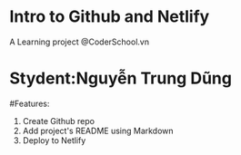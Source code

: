 # Intro to Github and Netlify
A Learning project @CoderSchool.vn 
# Stydent:Nguyễn Trung Dũng
#Features:
1. Create Github repo
2. Add project's README using Markdown
3. Deploy to Netlify
